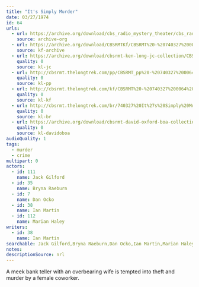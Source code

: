 ```yaml
---
title: "It's Simply Murder"
date: 03/27/1974
id: 64
urls: 
  - url: https://archive.org/download/cbs_radio_mystery_theater/cbs_radio_mystery_theater-0051-0100.zip/cbs_radio_mystery_theater-0051-0100%2Fcbsrmt_0064_its_simply_murder.mp3
    source: archive-org
  - url: https://archive.org/download/CBSRMTKf/CBSRMT%20-%20740327%200064%20It%27s%20Simply%20Murder_kf.mp3
    source: kf-archive
  - url: https://archive.org/download/cbsrmt-ken-long-jc-collection/CBSRMT - 740327 0064 It 's Simply Murder vbr df -end_jc.mp3
    quality: 0
    source: kl-jc
  - url: http://cbsrmt.thelongtrek.com/pp/CBSRMT_pp%20-%20740327%200064%20It%27s%20Simply%20Murder.mp3
    quality: 0
    source: kl-pp
  - url: http://cbsrmt.thelongtrek.com/kf/CBSRMT%20-%20740327%200064%20It%27s%20Simply%20Murder_kf.mp3
    quality: 0
    source: kl-kf
  - url: http://cbsrmt.thelongtrek.com/br/740327%20It%27s%20Simply%20Murder%20-%20WOR.mp3
    quality: 0
    source: kl-br
  - url: https://archive.org/download/cbsrmt-david-oxford-boa-collection/CBSRMT-740327-0064-It's-Simply-Murder-(64-44)_kf-{BoA}.mp3
    quality: 0
    source: kl-davidoboa
audioQuality: 1
tags: 
  - murder
  - crime
multipart: 0
actors:  
  - id: 111
    name: Jack Gilford  
  - id: 35
    name: Bryna Raeburn  
  - id: 7
    name: Dan Ocko  
  - id: 38
    name: Ian Martin  
  - id: 112
    name: Marian Haley
writers:  
  - id: 38
    name: Ian Martin
searchable: Jack Gilford,Bryna Raeburn,Dan Ocko,Ian Martin,Marian Haley Ian Martin
notes: 
descriptionSource: nrl
---
```

A meek bank teller with an overbearing wife is tempted into theft and murder by a female coworker.